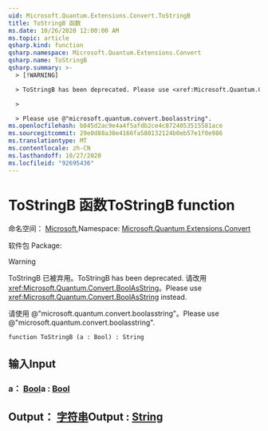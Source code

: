 ```yaml
---
uid: Microsoft.Quantum.Extensions.Convert.ToStringB
title: ToStringB 函数
ms.date: 10/26/2020 12:00:00 AM
ms.topic: article
qsharp.kind: function
qsharp.namespace: Microsoft.Quantum.Extensions.Convert
qsharp.name: ToStringB
qsharp.summary: >-
  > [!WARNING]

  > ToStringB has been deprecated. Please use <xref:Microsoft.Quantum.Convert.BoolAsString> instead.

  >

  > Please use @"microsoft.quantum.convert.boolasstring".
ms.openlocfilehash: b845d2ac9e4a4f5afdb2ce4c8724053515581ace
ms.sourcegitcommit: 29e0d88a30e4166fa580132124b0eb57e1f0e986
ms.translationtype: MT
ms.contentlocale: zh-CN
ms.lasthandoff: 10/27/2020
ms.locfileid: "92695436"
---
```

# <a name="tostringb-function"></a><span data-ttu-id="85bef-102">ToStringB 函数</span><span class="sxs-lookup"><span data-stu-id="85bef-102">ToStringB function</span></span>

<span data-ttu-id="85bef-103">命名空间： [Microsoft.](xref:Microsoft.Quantum.Extensions.Convert)</span><span class="sxs-lookup"><span data-stu-id="85bef-103">Namespace: [Microsoft.Quantum.Extensions.Convert](xref:Microsoft.Quantum.Extensions.Convert)</span></span>

<span data-ttu-id="85bef-104">软件包 [](https://nuget.org/packages/)</span><span class="sxs-lookup"><span data-stu-id="85bef-104">Package: [](https://nuget.org/packages/)</span></span>


> [!WARNING]
> <span data-ttu-id="85bef-105">ToStringB 已被弃用。</span><span class="sxs-lookup"><span data-stu-id="85bef-105">ToStringB has been deprecated.</span></span> <span data-ttu-id="85bef-106">请改用 <xref:Microsoft.Quantum.Convert.BoolAsString>。</span><span class="sxs-lookup"><span data-stu-id="85bef-106">Please use <xref:Microsoft.Quantum.Convert.BoolAsString> instead.</span></span>
>
> <span data-ttu-id="85bef-107">请使用 @"microsoft.quantum.convert.boolasstring"。</span><span class="sxs-lookup"><span data-stu-id="85bef-107">Please use @"microsoft.quantum.convert.boolasstring".</span></span>



```qsharp
function ToStringB (a : Bool) : String
```


## <a name="input"></a><span data-ttu-id="85bef-108">输入</span><span class="sxs-lookup"><span data-stu-id="85bef-108">Input</span></span>

### <a name="a--bool"></a><span data-ttu-id="85bef-109">a： [Bool](xref:microsoft.quantum.lang-ref.bool)</span><span class="sxs-lookup"><span data-stu-id="85bef-109">a : [Bool](xref:microsoft.quantum.lang-ref.bool)</span></span>





## <a name="output--string"></a><span data-ttu-id="85bef-110">Output： [字符串](xref:microsoft.quantum.lang-ref.string)</span><span class="sxs-lookup"><span data-stu-id="85bef-110">Output : [String](xref:microsoft.quantum.lang-ref.string)</span></span>

